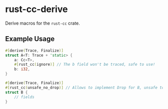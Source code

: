 # rust-cc-derive

Derive macros for the `rust-cc` crate.

## Example Usage

```rust
#[derive(Trace, Finalize)]
struct A<T: Trace + 'static> {
    a: Cc<T>,
    #[rust_cc(ignore)] // The b field won't be traced, safe to use!
    b: i32,
}

#[derive(Trace, Finalize)]
#[rust_cc(unsafe_no_drop)] // Allows to implement Drop for B, unsafe to use! (see Trace docs)
struct B {
    // fields
}
```
